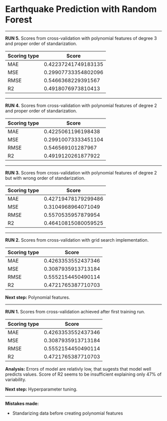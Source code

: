 # Earthquake Prediction with Random Forest


---
**RUN 5.** Scores from cross-validation with polynomial features of degree 3 and proper order of standarization.  


| Scoring type | Score |
|------------|------------|
| MAE    | 0.42237241749183135    | 
| MSE     | 0.29907733354802096    | 
| RMSE     | 0.5466368229391567    | 
| R2     | 0.4918076973810413     | 





---
**RUN 4.** Scores from cross-validation with polynomial features of degree 2 and proper order of standarization.  


| Scoring type | Score |
|------------|------------|
| MAE    | 0.4225061196198438    | 
| MSE     | 0.29910073333451104    | 
| RMSE     | 0.546569101287967    | 
| R2     | 0.4919120261877922     | 





---
**RUN 3.** Scores from cross-validation with polynomial features of degree 2 but with wrong order of standarization.  


| Scoring type | Score |
|------------|------------|
| MAE    | 0.42719478179299486    | 
| MSE     | 0.3104968964071049    | 
| RMSE     | 0.5570535957879954    | 
| R2     | 0.46410815080059525     | 






---


**RUN 2.** Scores from cross-validation with grid search implementation.  


| Scoring type | Score |
|------------|------------|
| MAE    | 0.4263353552437346    | 
| MSE     | 0.3087935913713184    | 
| RMSE     | 0.5552154450490114    | 
| R2     | 0.4721765387710703     | 



**Next step:** Polynomial features.   

---
**RUN 1.** Scores from cross-validation achieved after first training run.  


| Scoring type | Score |
|------------|------------|
| MAE    | 0.4263353552437346    | 
| MSE     | 0.3087935913713184    | 
| RMSE     | 0.5552154450490114    | 
| R2     | 0.4721765387710703     | 


**Analysis:** Errors of model are relativly low, that sugests that model well predicts values. Score of R2 seems to be insufficient explaining only 47% of variability.

**Next step:** Hyperparameter tuning.   

---

**Mistakes made:**
- Standarizing data before creating polynomial features